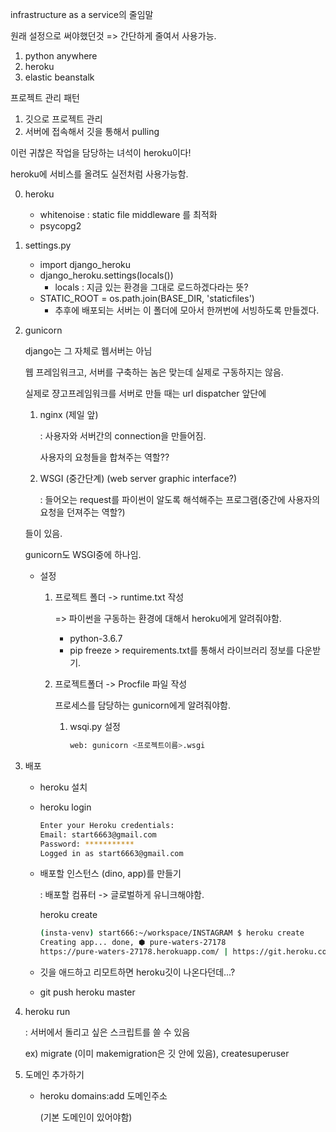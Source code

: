 infrastructure as a service의 줄임말

원래 설정으로 써야했던것 => 간단하게 줄여서 사용가능.



1. python anywhere
2. heroku
3. elastic beanstalk



프로젝트 관리 패턴

1. 깃으로 프로젝트 관리
2. 서버에 접속해서 깃을 통해서 pulling

이런 귀찮은 작업을 담당하는 녀석이 heroku이다!



heroku에 서비스를 올려도 실전처럼 사용가능함.

0. heroku
   * whitenoise : static file middleware 를 최적화
   * psycopg2

1. settings.py

   * import django_heroku
   * django_heroku.settings(locals())
     * locals : 지금 있는 환경을 그대로 로드하겠다라는 뜻?
   * STATIC_ROOT = os.path.join(BASE_DIR, 'staticfiles')
     * 추후에 배포되는 서버는 이 폴더에 모아서 한꺼번에 서빙하도록 만들겠다.

2. gunicorn

   django는 그 자체로 웹서버는 아님

   웹 프레임워크고, 서버를 구축하는 놈은 맞는데 실제로 구동하지는 않음.

   실제로 쟝고프레임워크를 서버로 만들 때는 url dispatcher 앞단에

   1. nginx (제일 앞)

      : 사용자와 서버간의 connection을 만들어짐.

      사용자의 요청들을 합쳐주는 역할??

   2. WSGI (중간단계) (web server graphic interface?)

      : 들어오는 request를 파이썬이 알도록 해석해주는 프로그램(중간에 사용자의 요청을 던져주는 역할?)

   들이 있음.

   gunicorn도 WSGI중에 하나임.

   * 설정

     1. 프로젝트 폴더 -> runtime.txt 작성

        => 파이썬을 구동하는 환경에 대해서 heroku에게 알려줘야함.

        * python-3.6.7
        * pip freeze > requirements.txt를 통해서 라이브러리 정보를 다운받기.

     2. 프로젝트폴더 -> Procfile 파일 작성

        프로세스를 담당하는 gunicorn에게 알려줘야함.

        1. wsqi.py 설정

           ```bash
           web: gunicorn <프로젝트이름>.wsgi
           ```

3. 배포

   * heroku 설치

   * heroku login

     ```bash
     Enter your Heroku credentials:
     Email: start6663@gmail.com
     Password: ***********
     Logged in as start6663@gmail.com
     ```

   * 배포할 인스턴스 (dino, app)를 만들기

     : 배포할 컴퓨터 -> 글로벌하게 유니크해야함.

     heroku create

     ```bash
     (insta-venv) start666:~/workspace/INSTAGRAM $ heroku create
     Creating app... done, ⬢ pure-waters-27178
     https://pure-waters-27178.herokuapp.com/ | https://git.heroku.com/pure-waters-27178.git
     ```

   * 깃을 애드하고 리모트하면 heroku깃이 나온다던데...?

   * git push heroku master

4. heroku run

   : 서버에서 돌리고 싶은 스크립트를 쓸 수 있음

   ex) migrate (이미 makemigration은 깃 안에 있음), createsuperuser

5. 도메인 추가하기

   * heroku domains:add 도메인주소

     (기본 도메인이 있어야함)

